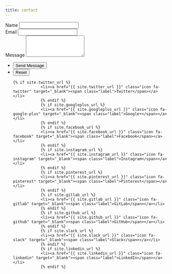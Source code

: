```yaml
---
title: contact
---
```


<form action="https://formspree.io/f/kohlkinning@gmail.com" method="POST">
	<div class="fields">
		<div class="field half first">
			<label for="name">Name</label>
			<input type="text" name="name" id="name" />
		</div>
		<div class="field half">
			<label for="email">Email</label>
			<input type="text" name="_replyto" id="email" />
		</div>
		<div class="field">
			<label for="message">Message</label>
			<textarea name="message" id="message" rows="4"></textarea>
		</div>
	</div>
	<ul class="actions">
		<li><input type="submit" value="Send Message" class="primary" /></li>
		<li><input type="reset" value="Reset" /></li>
	</ul>
</form>
<ul class="icons">

	{% if site.twitter_url %}
				<li><a href="{{ site.twitter_url }}" class="icon fa-twitter" target="_blank"><span class="label">Twitter</span></a></li>
				{% endif %}
				{% if site.googleplus_url %}
				<li><a href="{{ site.googleplus_url }}" class="icon fa-google-plus" target="_blank"><span class="label">Google+</span></a></li>
				{% endif %}
				{% if site.facebook_url %}
				<li><a href="{{ site.facebook_url }}" class="icon fa-facebook" target="_blank"><span class="label">Facebook</span></a></li>
				{% endif %}
				{% if site.instagram_url %}
				<li><a href="{{ site.instagram_url }}" class="icon fa-instagram" target="_blank"><span class="label">Instagram</span></a></li>
				{% endif %}
				{% if site.pinterest_url %}
				<li><a href="{{ site.pinterest_url }}" class="icon fa-pinterest" target="_blank"><span class="label">Pinterest</span></a></li>
				{% endif %}
				{% if site.gitlab_url %}
				<li><a href="{{ site.gitlab_url }}" class="icon fa-gitlab" target="_blank"><span class="label">GitLab</span></a></li>
				{% endif %}
				{% if site.github_url %}
				<li><a href="{{ site.github_url }}" class="icon fa-github" target="_blank"><span class="label">GitHub</span></a></li>
				{% endif %}
				{% if site.slack_url %}
				<li><a href="{{ site.slack_url }}" class="icon fa-slack" target="_blank"><span class="label">Slack</span></a></li>
				{% endif %}
				{% if site.linkedin_url %}
				<li><a href="{{ site.linkedin_url }}" class="icon fa-linkedin" target="_blank"><span class="label">LinkedIn</span></a></li>
				{% endif %}

</ul>
